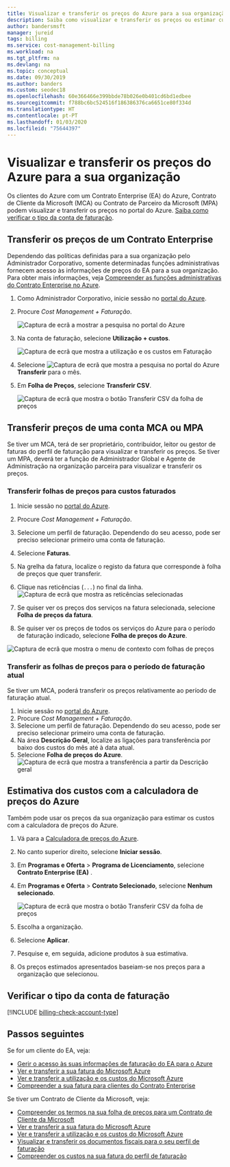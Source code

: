 ```yaml
---
title: Visualizar e transferir os preços do Azure para a sua organização
description: Saiba como visualizar e transferir os preços ou estimar custos com os preços da sua organização.
author: bandersmsft
manager: jureid
tags: billing
ms.service: cost-management-billing
ms.workload: na
ms.tgt_pltfrm: na
ms.devlang: na
ms.topic: conceptual
ms.date: 09/30/2019
ms.author: banders
ms.custom: seodec18
ms.openlocfilehash: 60e366466e399bbde78b026e0b401cd6bd1edbee
ms.sourcegitcommit: f788bc6bc524516f186386376ca6651ce80f334d
ms.translationtype: HT
ms.contentlocale: pt-PT
ms.lasthandoff: 01/03/2020
ms.locfileid: "75644397"
---
```

# <a name="view-and-download-your-organizations-azure-pricing"></a>Visualizar e transferir os preços do Azure para a sua organização

Os clientes do Azure com um Contrato Enterprise (EA) do Azure, Contrato de Cliente da Microsoft (MCA) ou Contrato de Parceiro da Microsoft (MPA) podem visualizar e transferir os preços no portal do Azure. [Saiba como verificar o tipo da conta de faturação](#check-your-billing-account-type).

## <a name="download-pricing-for-an-enterprise-agreement"></a>Transferir os preços de um Contrato Enterprise

Dependendo das políticas definidas para a sua organização pelo Administrador Corporativo, somente determinadas funções administrativas fornecem acesso às informações de preços do EA para a sua organização. Para obter mais informações, veja [Compreender as funções administrativas do Contrato Enterprise no Azure](billing-understand-ea-roles.md).

1. Como Administrador Corporativo, inicie sessão no [portal do Azure](https://portal.azure.com/).
1. Procure *Cost Management + Faturação*.

   ![Captura de ecrã a mostrar a pesquisa no portal do Azure](./media/billing-ea-pricing/portal-cm-billing-search.png)

1. Na conta de faturação, selecione **Utilização + custos**.

   ![Captura de ecrã que mostra a utilização e os custos em Faturação](./media/billing-ea-pricing/ea-pricing-usage-charges-nav.png)

1. Selecione ![Captura de ecrã que mostra a pesquisa no portal do Azure](./media/billing-ea-pricing/download-icon.png) **Transferir** para o mês.

1. Em **Folha de Preços**, selecione **Transferir CSV**.

   ![Captura de ecrã que mostra o botão Transferir CSV da folha de preços](./media/billing-ea-pricing/download-ea-price-sheet.png)

## <a name="download-pricing-for-an-mca-or-mpa-account"></a>Transferir preços de uma conta MCA ou MPA

Se tiver um MCA, terá de ser proprietário, contribuidor, leitor ou gestor de faturas do perfil de faturação para visualizar e transferir os preços. Se tiver um MPA, deverá ter a função de Administrador Global e Agente de Administração na organização parceira para visualizar e transferir os preços.

### <a name="download-price-sheets-for-billed-charges"></a>Transferir folhas de preços para custos faturados

1. Inicie sessão no [portal do Azure](https://portal.azure.com).
1. Procure *Cost Management + Faturação*.
1. Selecione um perfil de faturação. Dependendo do seu acesso, pode ser preciso selecionar primeiro uma conta de faturação.
1. Selecione **Faturas**.
1. Na grelha da fatura, localize o registo da fatura que corresponde à folha de preços que quer transferir.
1. Clique nas reticências (`...`) no final da linha.
![Captura de ecrã que mostra as reticências selecionadas](./media/billing-ea-pricing/billingprofile-invoicegrid.png)

1. Se quiser ver os preços dos serviços na fatura selecionada, selecione **Folha de preços da fatura**.
1. Se quiser ver os preços de todos os serviços do Azure para o período de faturação indicado, selecione **Folha de preços do Azure**.

![Captura de ecrã que mostra o menu de contexto com folhas de preços](./media/billing-ea-pricing/contextmenu-pricesheet.png)

### <a name="download-price-sheets-for-the-current-billing-period"></a>Transferir as folhas de preços para o período de faturação atual

Se tiver um MCA, poderá transferir os preços relativamente ao período de faturação atual.

1. Inicie sessão no [portal do Azure](https://portal.azure.com).
1. Procure *Cost Management + Faturação*.
1. Selecione um perfil de faturação. Dependendo do seu acesso, pode ser preciso selecionar primeiro uma conta de faturação.
1. Na área **Descrição Geral**, localize as ligações para transferência por baixo dos custos do mês até à data atual.
1. Selecione **Folha de preços do Azure**.
![Captura de ecrã que mostra a transferência a partir da Descrição geral](./media/billing-ea-pricing/open-pricing.png)

## <a name="estimate-costs-with-the-azure-pricing-calculator"></a>Estimativa dos custos com a calculadora de preços do Azure

Também pode usar os preços da sua organização para estimar os custos com a calculadora de preços do Azure.

1. Vá para a [Calculadora de preços do Azure](https://azure.microsoft.com/pricing/calculator).
1. No canto superior direito, selecione **Iniciar sessão**.
1. Em **Programas e Oferta** > **Programa de Licenciamento**, selecione **Contrato Enterprise (EA)** .
1. Em **Programas e Oferta** > **Contrato Selecionado**, selecione **Nenhum selecionado**.

    ![Captura de ecrã que mostra o botão Transferir CSV da folha de preços](./media/billing-ea-pricing/ea-pricing-calculator-estimate.png)

1. Escolha a organização.
1. Selecione **Aplicar**.
1. Pesquise e, em seguida, adicione produtos à sua estimativa.
1. Os preços estimados apresentados baseiam-se nos preços para a organização que selecionou.

## <a name="check-your-billing-account-type"></a>Verificar o tipo da conta de faturação
[!INCLUDE [billing-check-account-type](../../includes/billing-check-account-type.md)]

## <a name="next-steps"></a>Passos seguintes

Se for um cliente do EA, veja:

- [Gerir o acesso às suas informações de faturação do EA para o Azure](billing-manage-access.md)
- [Ver e transferir a sua fatura do Microsoft Azure](billing-download-azure-invoice.md)
- [Ver e transferir a utilização e os custos do Microsoft Azure](billing-download-azure-daily-usage.md)
- [Compreender a sua fatura para clientes do Contrato Enterprise](billing-understand-your-bill-ea.md)

Se tiver um Contrato de Cliente da Microsoft, veja:

- [Compreender os termos na sua folha de preços para um Contrato de Cliente da Microsoft](billing-mca-understand-pricesheet.md)
- [Ver e transferir a sua fatura do Microsoft Azure](billing-download-azure-invoice.md)
- [Ver e transferir a utilização e os custos do Microsoft Azure](billing-download-azure-daily-usage.md)
- [Visualizar e transferir os documentos fiscais para o seu perfil de faturação](billing-mca-download-tax-document.md)
- [Compreender os custos na sua fatura do perfil de faturação](billing-mca-understand-your-bill.md)
